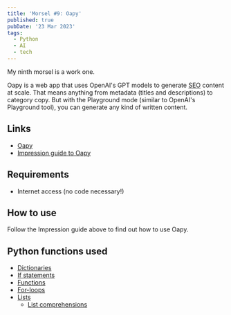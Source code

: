 ```yaml
---
title: 'Morsel #9: Oapy'
published: true
pubDate: '23 Mar 2023'
tags:
  - Python
  - AI
  - tech
---
```


My ninth morsel is a work one.

Oapy is a web app that uses OpenAI's GPT models to generate [SEO](/jardim/tech/seo/) content at scale. That means anything from metadata (titles and descriptions) to category copy. But with the Playground mode (similar to OpenAI's Playground tool), you can generate any kind of written content.

## Links

* [Oapy](https://oapy-impression.streamlit.app/)
* [Impression guide to Oapy](https://www.impressiondigital.com/resources/tools/oapy/)

## Requirements

* Internet access (no code necessary!)

## How to use

Follow the Impression guide above to find out how to use Oapy.

## Python functions used

* [Dictionaries](https://realpython.com/python-dicts/)
* [If statements](https://realpython.com/python-conditional-statements/)
* [Functions](https://realpython.com/defining-your-own-python-function/)
* [For-loops](https://wiki.python.org/moin/ForLoop)
* [Lists](https://realpython.com/python-lists-tuples/#python-lists)
	* [List comprehensions](https://realpython.com/list-comprehension-python/#using-list-comprehensions)
